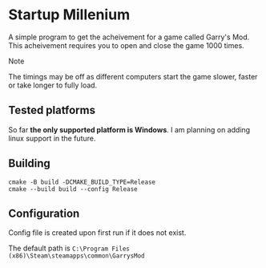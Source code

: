 # Startup Millenium

A simple program to get the acheivement for a game called Garry's Mod. This acheivement requires you to open and close the game 1000 times.

> [!NOTE]  
> The timings may be off as different computers start the game slower, faster or take longer to fully load.

## Tested platforms

So far **the only supported platform is Windows**. I am planning on adding linux support in the future.

## Building

`cmake -B build -DCMAKE_BUILD_TYPE=Release`  
`cmake --build build --config Release`  

## Configuration

Config file is created upon first run if it does not exist.

The default path is `C:\Program Files (x86)\Steam\steamapps\common\GarrysMod`
